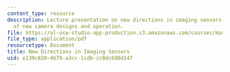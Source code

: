 ```yaml
---
content_type: resource
description: Lecture presentation on new directions in imaging sensors and examples
  of new camera designs and operation.
file: https://ol-ocw-studio-app-production.s3.amazonaws.com/courses/mas-531-computational-camera-and-photography-fall-2009/e139c8204b78a3cc1cdbcc0dc690d147_MITMAS_531F09_lec09_2b.pdf
file_type: application/pdf
resourcetype: Document
title: New Directions in Imaging Sensors
uid: e139c820-4b78-a3cc-1cdb-cc0dc690d147
---
```

